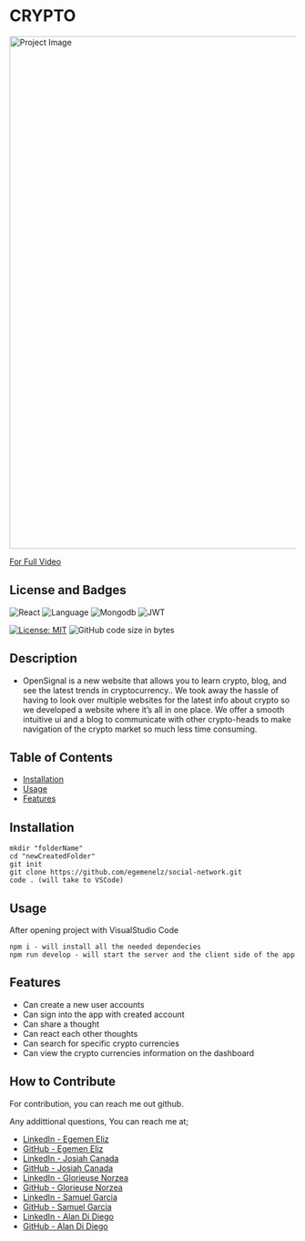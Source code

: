 # CRYPTO 

<img src="./images/" alt="Project Image" width="900px"/>

[For Full Video](<>)

## License and Badges
![React](https://img.shields.io/badge/React-20232A?style=for-the-badge&logo=react&logoColor=61DAFB)
![Language](https://img.shields.io/badge/JavaScript-F7DF1E?style=for-the-badge&logo=javascript&logoColor=black)
![Mongodb](https://img.shields.io/badge/MongoDB-4EA94B?style=for-the-badge&logo=mongodb&logoColor=white)
![JWT](https://img.shields.io/badge/json%20web%20tokens-323330?style=for-the-badge&logo=json-web-tokens&logoColor=pink)

[![License: MIT](https://img.shields.io/badge/License-MIT-yellow.svg)](https://opensource.org/licenses/MIT)
![GitHub code size in bytes](https://img.shields.io/github/languages/code-size/alandidiego/finalproject)

## Description

 - OpenSignal is a new website that allows you to learn crypto, blog, and see the latest trends in cryptocurrency..  We took away the hassle of having to look over multiple websites for the latest info about crypto so we developed a website where it’s all in one place. We offer a smooth intuitive ui and a blog to communicate with other crypto-heads to make navigation of the crypto market so much less time consuming.


## Table of Contents

- [Installation](#installation)
- [Usage](#usage)
- [Features](#features)

## Installation

```
mkdir "folderName"
cd "newCreatedFolder"
git init
git clone https://github.com/egemenelz/social-network.git
code . (will take to VSCode)
```

## Usage

After opening project with VisualStudio Code

````
npm i - will install all the needed dependecies
npm run develop - will start the server and the client side of the app 

````

## Features

 - Can create a new user accounts
 - Can sign into the app with created account
 - Can share a thought 
 - Can react each other thoughts
 - Can search for specific crypto currencies
 - Can view the crypto currencies information on the dashboard

## How to Contribute

For contribution, you can reach me out github.

Any addittional questions, You can reach me at;
- [LinkedIn - Egemen Eliz](https://www.linkedin.com/in/egemeneliz/)
- [GitHub - Egemen Eliz](https://github.com/egemenelz)
- [LinkedIn - Josiah Canada](https://www.linkedin.com/in/josiah-canada-52794b230/)
- [GitHub - Josiah Canada](https://github.com/Josiah-Canada)
- [LinkedIn - Glorieuse Norzea](https://www.linkedin.com/in/)
- [GitHub - Glorieuse Norzea](https://github.com/)
- [LinkedIn - Samuel Garcia](https://www.linkedin.com/in/)
- [GitHub - Samuel Garcia](https://github.com/)
- [LinkedIn - Alan Di Diego](https://www.linkedin.com/in/)
- [GitHub - Alan Di Diego](https://github.com/)

